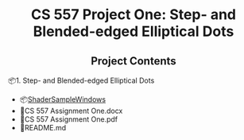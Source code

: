 <h1 align = "center"> CS 557 Project One: Step- and Blended-edged Elliptical Dots</h1>

<h2 align = "center">Project Contents</h2>
<div>
    <p>📦1. Step- and Blended-edged Elliptical Dots</p>
    <ul>
        <li>📦<a href="https://github.com/ChiayuTu2/CS557-COMPUTER-GRAPHICS-SHADERS/tree/master/1.%20Step-%20and%20Blended-edged%20Elliptical%20Dots/ShaderSampleWindows">ShaderSampleWindows</a></li>
        <li>📄CS 557 Assignment One.docx<a></li>
        <li>📄CS 557 Assignment One.pdf<a></li>
        <li>📄README.md</li>
    </ul>
</div>